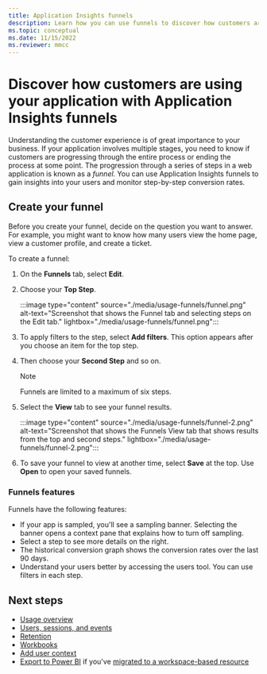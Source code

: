 ```yaml
---
title: Application Insights funnels
description: Learn how you can use funnels to discover how customers are interacting with your application.
ms.topic: conceptual
ms.date: 11/15/2022
ms.reviewer: mmcc
---
```


# Discover how customers are using your application with Application Insights funnels

Understanding the customer experience is of great importance to your business. If your application involves multiple stages, you need to know if customers are progressing through the entire process or ending the process at some point. The progression through a series of steps in a web application is known as a *funnel*. You can use Application Insights funnels to gain insights into your users and monitor step-by-step conversion rates.

## Create your funnel
Before you create your funnel, decide on the question you want to answer. For example, you might want to know how many users view the home page, view a customer profile, and create a ticket.

To create a funnel:

1. On the **Funnels** tab, select **Edit**.
1. Choose your **Top Step**.

     :::image type="content" source="./media/usage-funnels/funnel.png" alt-text="Screenshot that shows the Funnel tab and selecting steps on the Edit tab." lightbox="./media/usage-funnels/funnel.png":::

1. To apply filters to the step, select **Add filters**. This option appears after you choose an item for the top step.
1. Then choose your **Second Step** and so on.

    > [!NOTE]
    > Funnels are limited to a maximum of six steps.

1. Select the **View** tab to see your funnel results.

      :::image type="content" source="./media/usage-funnels/funnel-2.png" alt-text="Screenshot that shows the Funnels View tab that shows results from the top and second steps." lightbox="./media/usage-funnels/funnel-2.png":::

1. To save your funnel to view at another time, select **Save** at the top. Use **Open** to open your saved funnels.

### Funnels features

Funnels have the following features:

- If your app is sampled, you'll see a sampling banner. Selecting the banner opens a context pane that explains how to turn off sampling.
- Select a step to see more details on the right.
- The historical conversion graph shows the conversion rates over the last 90 days.
- Understand your users better by accessing the users tool. You can use filters in each step.

## Next steps

  * [Usage overview](usage-overview.md)
  * [Users, sessions, and events](usage-segmentation.md)
  * [Retention](usage-retention.md)
  * [Workbooks](../visualize/workbooks-overview.md)
  * [Add user context](./usage-overview.md)
  * [Export to Power BI](../logs/log-powerbi.md) if you've [migrated to a workspace-based resource](convert-classic-resource.md)
